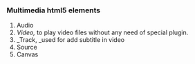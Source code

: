 ### Multimedia html5 elements

1. Audio
2. _Video,_ to play video files without any need of special plugin.
3. _Track, _used for add subtitle in video
4. Source
5. Canvas

